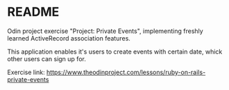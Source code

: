 # README

Odin project exercise "Project: Private Events", implementing freshly learned ActiveRecord association features.

This application enables it's users to create events with certain date, whick other users can sign up for.

Exercise link: https://www.theodinproject.com/lessons/ruby-on-rails-private-events